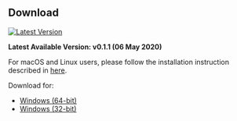 ## Download

[![Latest Version](https://img.shields.io/github/release/pandora-security/Pandora.svg)](https://pandora-security.github.io/Pandora/download)

**Latest Available Version: v0.1.1 (06 May 2020)**

For macOS and Linux users, please follow the installation instruction described in [here](https://pandora-security.github.io/Pandora/scripts).

Download for:

 * [Windows (64-bit)](https://github.com/pandora-security/Pandora/releases/download/v0.1.1/Pandora-Setup-windows_amd64-v0.1.1.exe)
 * [Windows (32-bit)](https://github.com/pandora-security/Pandora/releases/download/v0.1.1/Pandora-Setup-windows_i386-v0.1.1.exe)

